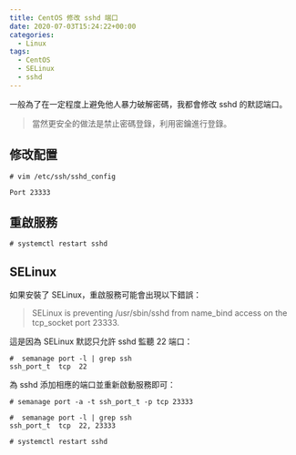 ```yaml
---
title: CentOS 修改 sshd 端口
date: 2020-07-03T15:24:22+00:00
categories:
  - Linux
tags:
  - CentOS
  - SELinux
  - sshd
---
```


一般為了在一定程度上避免他人暴力破解密碼，我都會修改 sshd 的默認端口。

<!--more-->

> 當然更安全的做法是禁止密碼登錄，利用密鑰進行登錄。

## 修改配置

```shell
# vim /etc/ssh/sshd_config

Port 23333
```

## 重啟服務

```shell
# systemctl restart sshd
```

## SELinux

如果安裝了 SELinux，重啟服務可能會出現以下錯誤：

> SELinux is preventing /usr/sbin/sshd from name_bind access on the tcp_socket port 23333.

這是因為 SELinux 默認只允許 sshd 監聽 22 端口：

```shell
#  semanage port -l | grep ssh
ssh_port_t  tcp  22
```

為 sshd 添加相應的端口並重新啟動服務即可：

```shell
# semanage port -a -t ssh_port_t -p tcp 23333

#  semanage port -l | grep ssh
ssh_port_t  tcp  22, 23333

# systemctl restart sshd
```
